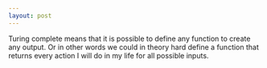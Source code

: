 ```yaml
---
layout: post
---
```

Turing complete means that it is possible to define any function to create any output. Or in other words we could in theory hard define a function that returns every action I will do in my life for all possible inputs.
